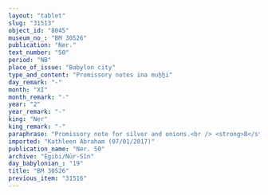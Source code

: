 ```yaml
---
layout: "tablet"
slug: "31513"
object_id: "8045"
museum_no_: "BM 30526"
publication: "Ner."
text_number: "50"
period: "NB"
place_of_issue: "Babylon city"
type_and_content: "Promissory notes ina muẖẖi"
day_remark: "-"
month: "XI"
month_remark: "-"
year: "2"
year_remark: "-"
king: "Ner"
king_remark: "-"
paraphrase: "Promissory note for silver and onions.<br /> <strong>B</strong> owes 10 shekels of silver and 500 strings (<em>gidlu</em>) of onions to <strong>A</strong>. The debt should be settled with (onions from) the debtor&#39;s earliest shipment (<em>eleppu haruptu</em>). Names of 2 witnesses and the scribe: Nab&ucirc;-aplu-iddin/Marduk-&scaron;umu-ibni.<br /> <br /> <strong>A</strong> = Itti-Bēlabnu; <strong>B</strong> = Nab&ucirc;-u&scaron;allim/Īnia"
imported: "Kathleen Abraham (07/01/2017)"
publication_name: "Ner. 50"
archive: "Egibi/Nūr-Sîn"
day_babylonian_: "19"
title: "BM 30526"
previous_item: "31516"
---
```

